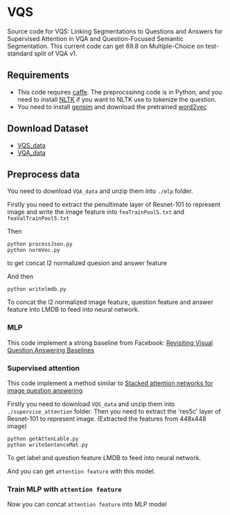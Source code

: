 # VQS

Source code for VQS: Linking Segmentations to Questions and Answers for Supervised Attention in VQA and Question-Focused Semantic Segmentation. This current code can get 69.8 on Multiple-Choice on test-standard split of VQA v1. 

## Requirements

* This code requires [caffe](http://caffe.berkeleyvision.org/). The preprocssinng code is in Python, and you need to install [NLTK](http://www.nltk.org/) if you want to NLTK use to tokenize the question.
* You need to install [gensim](https://radimrehurek.com/gensim/install.html) and download the pretrained [word2vec](https://code.google.com/archive/p/word2vec)

## Download Dataset

* [VQS_data](https://www.dropbox.com/sh/i9cucdn8ronfytl/AAA8asyE4j91knyinYygJPapa?dl=0)
* [VQA_data](http://www.visualqa.org/vqa_v1_download.html)

## Preprocess data

You need to download `VQA_data` and unzip them into `./mlp` folder.

Firstly you need to extract the penultimate layer of Resnet-101 to represent image and write the image feature into `feaTrainPool5.txt` and `feaValTrainPool5.txt`

Then
```
python processJson.py
python normVec.py
```
to get concat l2 normalized quesion and answer feature

And then

```
python writelmdb.py
```
To concat the l2 normalized image feature, question feature and answer feature into LMDB to feed into neural network.

### MLP

This code implement a strong baseline from Facebook: [Revisiting Visual Question Answering Baselines](https://arxiv.org/pdf/1606.08390.pdf)

### Supervised attention

This code implement a method similar to [Stacked attention networks for image question answering](https://arxiv.org/abs/1511.02274)

Firstly you need to download `VQS_data` and unzip them into `./supervise_attention` folder.
Then you need to extract the 'res5c' layer of Resnet-101 to represent image. (Extracted the features from 448x448 image)

```
python getAttenLable.py
python writeSentenceMat.py
```
To get label and question feature LMDB to feed into neural network.

And you can get `attention feature` with this model.

### Train MLP with `attention feature`

Now you can concat `attention feature` into MLP model

